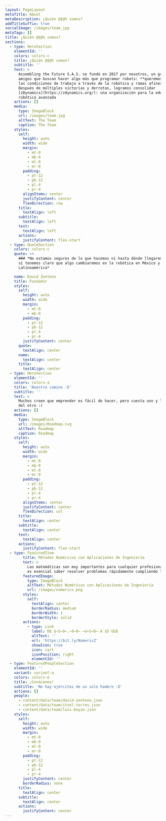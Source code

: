 ```yaml
---
layout: PageLayout
metaTitle: About
metaDescription: ¿Quién @$@% somos?
addTitleSuffix: true
socialImage: /images/team.jpg
metaTags: []
title: ¿Quién @$@% somos?
sections:
  - type: HeroSection
    elementId: ''
    colors: colors-c
    title: ¿Quién @$@% somos?
    subtitle: ''
    text: >
      Assembling the Future S.A.S. se fundó en 2017 por nosotros, un grupo de
      amigos que buscan hacer algo más que programar robots: **queremos mejorar
      las condiciones de trabajo a través de la robótica y ramas afines**.
      Después de múltiples victorias y derrotas, logramos consolidar
      [zDynamics](https://zdynamics.org/): una organización para la educación en
      robótica avanzada
    actions: []
    media:
      type: ImageBlock
      url: /images/team.jpg
      altText: The Team
      caption: The Team
    styles:
      self:
        height: auto
        width: wide
        margin:
          - mt-0
          - mb-0
          - ml-0
          - mr-0
        padding:
          - pt-12
          - pb-12
          - pl-4
          - pr-4
        alignItems: center
        justifyContent: center
        flexDirection: row
      title:
        textAlign: left
      subtitle:
        textAlign: left
      text:
        textAlign: left
      actions:
        justifyContent: flex-start
  - type: QuoteSection
    colors: colors-c
    quote: >+
      ### *No estamos seguros de lo que hacemos ni hasta dónde llegaremos, pero
      sí tenemos claro que algo cambiaremos en la robótica en México y
      Latinoamérica*

    name: David Zenteno
    title: Fundador
    styles:
      self:
        height: auto
        width: wide
        margin:
          - mt-0
          - mb-0
        padding:
          - pt-12
          - pb-12
          - pl-4
          - pr-4
        justifyContent: center
      quote:
        textAlign: center
      name:
        textAlign: center
      title:
        textAlign: center
  - type: HeroSection
    elementId: ''
    colors: colors-a
    title: 'Nuestro camino :D'
    subtitle: ''
    text: >
      Muchos creen que emprender es fácil de hacer, pero cuesta uno y la mitad
      del otro :(
    actions: []
    media:
      type: ImageBlock
      url: /images/Roadmap.svg
      altText: Roadmap
      caption: Roadmap
    styles:
      self:
        height: auto
        width: wide
        margin:
          - mt-0
          - mb-0
          - ml-0
          - mr-0
        padding:
          - pt-12
          - pb-12
          - pl-4
          - pr-4
        alignItems: center
        justifyContent: center
        flexDirection: col
      title:
        textAlign: center
      subtitle:
        textAlign: center
      text:
        textAlign: center
      actions:
        justifyContent: flex-start
  - type: FeaturedItem
        title: Métodos Numéricos con Aplicaciones de Ingeniería
        text: >
          Las matemáticas son muy importantes para cualquier profesional, pero
          es esencial saber resolver problemas rápidamente cumpliendo los requisitos teóricos básicos
        featuredImage:
          type: ImageBlock
          altText: Métodos Numéricos con Aplicaciones de Ingeniería
          url: /images/numerics.png
        styles:
          self:
            textAlign: center
            borderRadius: medium
            borderWidth: 1
            borderStyle: solid
        actions:
          - type: Link
            label: DE $̶5̶9̶.̶9̶9̶ ̶U̶S̶D̶ A $5 USD
            altText: ''
            url: 'https://bit.ly/NumericZ'
            showIcon: true
            icon: cart
            iconPosition: right
            elementId: ''
  - type: FeaturedPeopleSection
    elementId: ''
    variant: variant-a
    colors: colors-e
    title: ¡Conócenos!
    subtitle: 'No hay ejércitos de un solo hombre :D'
    actions: []
    people:
      - content/data/team/david-zenteno.json
      - content/data/team/itzel-torres.json
      - content/data/team/luis-boyzo.json
    styles:
      self:
        height: auto
        width: wide
        margin:
          - mt-0
          - mb-0
          - ml-0
          - mr-0
        padding:
          - pt-12
          - pb-12
          - pl-4
          - pr-4
        justifyContent: center
        borderRadius: none
      title:
        textAlign: center
      subtitle:
        textAlign: center
      actions:
        justifyContent: center
---
```

